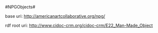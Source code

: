 #NPGObjects#

base uri: http://americanartcollaborative.org/npg/

rdf root uri: http://www.cidoc-crm.org/cidoc-crm/E22_Man-Made_Object
